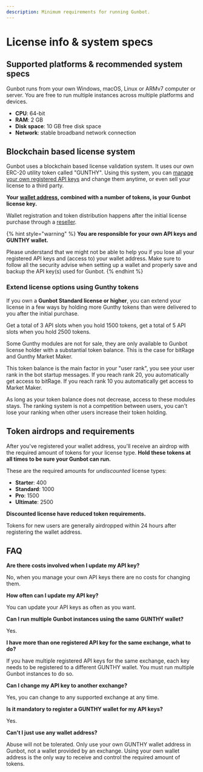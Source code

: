 ```yaml
---
description: Minimum requirements for running Gunbot.
---
```


# License info & system specs

## Supported platforms & recommended system specs

Gunbot runs from your own Windows, macOS, Linux or ARMv7 computer or server. You are free to run multiple instances across multiple platforms and devices.

* **CPU**: 64-bit
* **RAM**: 2 GB
* **Disk space**: 10 GB free disk space
* **Network**: stable broadband network connection

## Blockchain based license system

Gunbot uses a blockchain based license validation system. It uses our own ERC-20 utility token called "GUNTHY". Using this system, you can [manage your own registered API keys](../../setup-and-general-settings/profile-settings/edit-license.md) and change them anytime, or even sell your license to a third party.

**Your** [**wallet address**](how-to-create-a-wallet.md)**, combined with a number of tokens, is your Gunbot license key.**

Wallet registration and token distribution happens after the initial license purchase through a [reseller](https://gunthy.org/resellers/).

{% hint style="warning" %}
**You are responsible for your own API keys and GUNTHY wallet.**

Please understand that we might not be able to help you if you lose all your registered API keys and \(access to\) your wallet address. Make sure to follow all the security advise when setting up a wallet and properly save and backup the API key\(s\) used for Gunbot.
{% endhint %}

### Extend license options using Gunthy tokens

If you own a **Gunbot Standard license or higher**, you can extend your license in a few ways by holding more Gunthy tokens than were delivered to you after the initial purchase.

Get a total of 3 API slots when you hold 1500 tokens, get a total of 5 API slots when you hold 2500 tokens.

Some Gunthy modules are not for sale, they are only available to Gunbot license holder with a substantial token balance. This is the case for bitRage and Gunthy Market Maker.

This token balance is the main factor in your "user rank", you see your user rank in the bot startup messages. If you reach rank 20, you automatically get access to bitRage. If you reach rank 10 you automatically get access to Market Maker.

As long as your token balance does not decrease, access to these modules stays. The ranking system is not a competition between users, you can't lose your ranking when other users increase their token holding.

## Token airdrops and requirements

After you've registered your wallet address, you'll receive an airdrop with the required amount of tokens for your license type. **Hold these tokens at all times to be sure your Gunbot can run.**

These are the required amounts for _undiscounted_ license types:

* **Starter**: 400 
* **Standard**: 1000 
* **Pro**: 1500 
* **Ultimate**: 2500 

**Discounted license have reduced token requirements.**

Tokens for new users are generally airdropped within 24 hours after registering the wallet address.

## FAQ

**Are there costs involved when I update my API key?**

No, when you manage your own API keys there are no costs for changing them.

**How often can I update my API key?**

You can update your API keys as often as you want.

**Can I run multiple Gunbot instances using the same GUNTHY wallet?**

Yes.

**I have more than one registered API key for the same exchange, what to do?**

If you have multiple registered API keys for the same exchange, each key needs to be registered to a different GUNTHY wallet. You must run multiple Gunbot instances to do so.

**Can I change my API key to another exchange?**

Yes, you can change to any supported exchange at any time.

**Is it mandatory to register a GUNTHY wallet for my API keys?**

Yes.

**Can't I just use any wallet address?**

Abuse will not be tolerated. Only use your own GUNTHY wallet address in Gunbot, not a wallet provided by an exchange. Using your own wallet address is the only way to receive and control the required amount of tokens.

